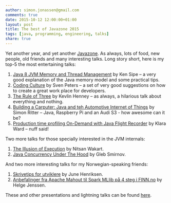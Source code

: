```yaml
---
author: simon.jonassen@gmail.com
comments: true
date: 2015-10-12 12:00:00+01:00
layout: post
title: The best of Javazone 2015
tags: [java, programming, engineering, talks]
share: true
---
```


Yet another year, and yet another [Javazone](http://2015.javazone.no/). As always, lots of food, new people, old friends and many interesting talks. Long story short, here is my top-5 the most entertaining talks:

1. [Java 8 JVM Memory and Thread Management](https://vimeo.com/138955223) by Ken Sipe – a very good explanation of the Java memory model and some practical tips.
2. [Coding Culture](https://vimeo.com/138873440) by Sven Peters – a set of very good suggestions on how to create a great work place for developers.
3. [The Rule of Three](https://vimeo.com/138863968) by Kevlin Henney – as always, a hilarious talk about everything and nothing.
4. [Building a Carputer: Java and teh Automotive Internet of Things](https://vimeo.com/138763193) by Simon Ritter – Java, Raspberry Pi and an Audi S3 - how awesome can it be?
5. [Production time profiling On-Demand with Java Flight Recorder](https://vimeo.com/138740676) by Klara Ward – nuff said!

Two more talks for those specially interested in the JVM internals:

1. [The Illusion of Execution](https://vimeo.com/138863976) by Nitsan Wakart.
2. [Java Concurrency Under The Hood](https://vimeo.com/138867185) by Gleb Smirnov.

And two more interesting talks for my Norwegian-speaking friends:

1. [Skrivetips for utviklere](https://vimeo.com/138852532) by June Henriksen.
2. [Anbefalinger fra Apache Mahout til Spark MLlib på 4 steg i FINN.no](https://vimeo.com/138748695) by Helge Jenssen.

These and other presentations and lightning talks can be found [here](https://vimeo.com/album/3556815).
